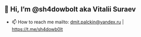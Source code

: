 ## 👋 Hi, I’m @sh4dowbolt aka Vitalii Suraev

* 📫 How to reach me mailto:  dmit.palckin@yandex.ru | https://t.me/sh4dowb0lt


